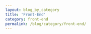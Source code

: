 ```yaml
---
layout: blog_by_category
title: 'Front-End'
category: front-end
permalink: /blog/category/front-end/
---
```


